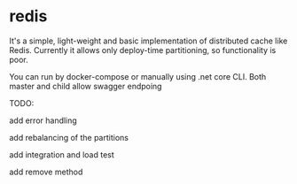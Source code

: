 # redis

It's a simple, light-weight and basic implementation of distributed cache like Redis.
Currently it allows only deploy-time partitioning, so functionality is poor.

You can run by docker-compose or manually using .net core CLI. Both master and child allow swagger endpoing

TODO:

add error handling

add rebalancing of the partitions

add integration and  load test

add remove method
